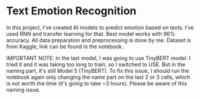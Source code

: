 # Text Emotion Recognition
In this project, I've created AI models to predict emotion based on texts. I've used RNN and transfer learning for that. Best model works with 96% accuracy. All data preparation and preprocessing is done by me. Dataset is from Kaggle, link can be found in the notebook.

IMPORTANT NOTE: In the last model, I was going to use TinyBERT model. I tried it and it was taking too long to train, so I switched to USE. But in the naming part, it's still Model 5 (TinyBERT). To fix this issue, I should run the notebook again only changing the name part on the last 2 or 3 cells, which is not worth the time (it's going to take ~3 hours). Please be aware of this naming issue.
